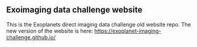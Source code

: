 ## Exoimaging data challenge website 

This is the Exoplanets direct imaging data challenge old website repo. The new version of the website is here: https://exoplanet-imaging-challenge.github.io/
